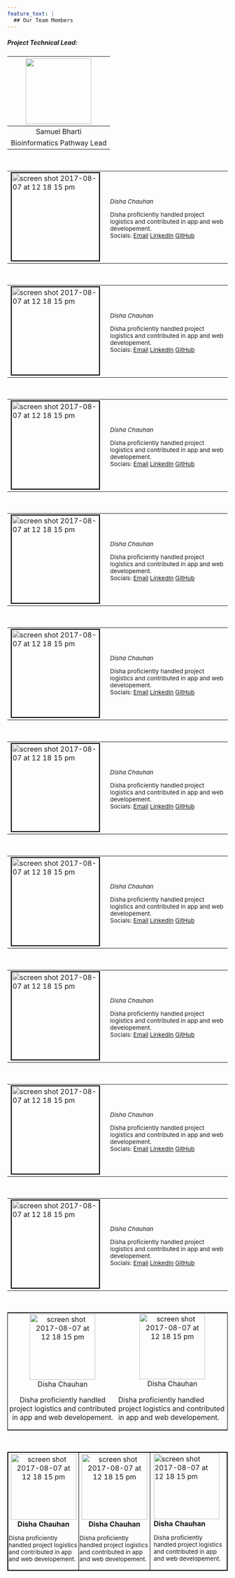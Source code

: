 ```yaml
---
feature_text: |
  ## Our Team Members
---
```


##### Project Technical Lead:

<table>
  <thead>
    <tr>
      <!-- Names -->
      <th style="text-align:center"><img src="https://bi-stem-away.github.io/shiny_app_dev/images/S.png" alt="" height="150"></th>
    </tr>
  </thead>
  <tbody>
    <!-- Images -->
    <tr>
      <td style="text-align:center">Samuel Bharti</td>
    </tr>
    <tr>
      <td style="text-align:center">Bioinformatics Pathway Lead</td>
    </tr>
  </tbody>
</table>
<br>

<table>
  <tbody>
    <tr style="padding:5px">
      <!-- Names -->
      <td style="margin-bottom:0;">
      <img style="border: 2px solid black;  filter: grayscale(100%);" 
      height="200" alt="screen shot 2017-08-07 at 12 18 15 pm" 
      src="https://bi-stem-away.github.io/shiny_app_dev/images/Disha.jpeg">
      </td>
      <td style="font-size:85%;padding:5px;">
      <h6 style="margin-left:10px; text-align:left;margin-bottom:10px;">Disha Chauhan</h6>
      <p style="margin-left:10px; text-align:left;padding:0;">
      Disha proficiently handled project logistics and contributed in app and web developement.<br>
      Socials:
      <a href="mailto:samuelbharti@gmail.com">Email</a>
      <a target='_blank' href="https://www.linkedin.com/in/samuelbharti/">LinkedIn</a>
      <a target='_blank' href="https://www.researchgate.net/profile/">
      GitHub</a></p>
      </td>
    </tr>
  </tbody>
</table>
<br>
<table>
  <tbody>
    <tr style="padding:5px">
      <!-- Names -->
      <td style="margin-bottom:0;">
      <img style="border: 2px solid black;  filter: grayscale(100%);" 
      height="200" alt="screen shot 2017-08-07 at 12 18 15 pm" 
      src="https://bi-stem-away.github.io/shiny_app_dev/images/Disha.jpeg">
      </td>
      <td style="font-size:85%;padding:5px;">
      <h6 style="margin-left:10px; text-align:left;margin-bottom:10px;">Disha Chauhan</h6>
      <p style="margin-left:10px; text-align:left;padding:0;">
      Disha proficiently handled project logistics and contributed in app and web developement.<br>
      Socials:
      <a href="mailto:samuelbharti@gmail.com">Email</a>
      <a target='_blank' href="https://www.linkedin.com/in/samuelbharti/">LinkedIn</a>
      <a target='_blank' href="https://www.researchgate.net/profile/">
      GitHub</a></p>
      </td>
    </tr>
  </tbody>
</table>
<br>
<table>
  <tbody>
    <tr style="padding:5px">
      <!-- Names -->
      <td style="margin-bottom:0;">
      <img style="border: 2px solid black;  filter: grayscale(100%);" 
      height="200" alt="screen shot 2017-08-07 at 12 18 15 pm" 
      src="https://bi-stem-away.github.io/shiny_app_dev/images/Disha.jpeg">
      </td>
      <td style="font-size:85%;padding:5px;">
      <h6 style="margin-left:10px; text-align:left;margin-bottom:10px;">Disha Chauhan</h6>
      <p style="margin-left:10px; text-align:left;padding:0;">
      Disha proficiently handled project logistics and contributed in app and web developement.<br>
      Socials:
      <a href="mailto:samuelbharti@gmail.com">Email</a>
      <a target='_blank' href="https://www.linkedin.com/in/samuelbharti/">LinkedIn</a>
      <a target='_blank' href="https://www.researchgate.net/profile/">
      GitHub</a></p>
      </td>
    </tr>
  </tbody>
</table>
<br>
<table>
  <tbody>
    <tr style="padding:5px">
      <!-- Names -->
      <td style="margin-bottom:0;">
      <img style="border: 2px solid black;  filter: grayscale(100%);" 
      height="200" alt="screen shot 2017-08-07 at 12 18 15 pm" 
      src="https://bi-stem-away.github.io/shiny_app_dev/images/Disha.jpeg">
      </td>
      <td style="font-size:85%;padding:5px;">
      <h6 style="margin-left:10px; text-align:left;margin-bottom:10px;">Disha Chauhan</h6>
      <p style="margin-left:10px; text-align:left;padding:0;">
      Disha proficiently handled project logistics and contributed in app and web developement.<br>
      Socials:
      <a href="mailto:samuelbharti@gmail.com">Email</a>
      <a target='_blank' href="https://www.linkedin.com/in/samuelbharti/">LinkedIn</a>
      <a target='_blank' href="https://www.researchgate.net/profile/">
      GitHub</a></p>
      </td>
    </tr>
  </tbody>
</table>
<br>
<table>
  <tbody>
    <tr style="padding:5px">
      <!-- Names -->
      <td style="margin-bottom:0;">
      <img style="border: 2px solid black;  filter: grayscale(100%);" 
      height="200" alt="screen shot 2017-08-07 at 12 18 15 pm" 
      src="https://bi-stem-away.github.io/shiny_app_dev/images/Disha.jpeg">
      </td>
      <td style="font-size:85%;padding:5px;">
      <h6 style="margin-left:10px; text-align:left;margin-bottom:10px;">Disha Chauhan</h6>
      <p style="margin-left:10px; text-align:left;padding:0;">
      Disha proficiently handled project logistics and contributed in app and web developement.<br>
      Socials:
      <a href="mailto:samuelbharti@gmail.com">Email</a>
      <a target='_blank' href="https://www.linkedin.com/in/samuelbharti/">LinkedIn</a>
      <a target='_blank' href="https://www.researchgate.net/profile/">
      GitHub</a></p>
      </td>
    </tr>
  </tbody>
</table>
<br>
<table>
  <tbody>
    <tr style="padding:5px">
      <!-- Names -->
      <td style="margin-bottom:0;">
      <img style="border: 2px solid black;  filter: grayscale(100%);" 
      height="200" alt="screen shot 2017-08-07 at 12 18 15 pm" 
      src="https://bi-stem-away.github.io/shiny_app_dev/images/Disha.jpeg">
      </td>
      <td style="font-size:85%;padding:5px;">
      <h6 style="margin-left:10px; text-align:left;margin-bottom:10px;">Disha Chauhan</h6>
      <p style="margin-left:10px; text-align:left;padding:0;">
      Disha proficiently handled project logistics and contributed in app and web developement.<br>
      Socials:
      <a href="mailto:samuelbharti@gmail.com">Email</a>
      <a target='_blank' href="https://www.linkedin.com/in/samuelbharti/">LinkedIn</a>
      <a target='_blank' href="https://www.researchgate.net/profile/">
      GitHub</a></p>
      </td>
    </tr>
  </tbody>
</table>
<br>
<table>
  <tbody>
    <tr style="padding:5px">
      <!-- Names -->
      <td style="margin-bottom:0;">
      <img style="border: 2px solid black;  filter: grayscale(100%);" 
      height="200" alt="screen shot 2017-08-07 at 12 18 15 pm" 
      src="https://bi-stem-away.github.io/shiny_app_dev/images/Disha.jpeg">
      </td>
      <td style="font-size:85%;padding:5px;">
      <h6 style="margin-left:10px; text-align:left;margin-bottom:10px;">Disha Chauhan</h6>
      <p style="margin-left:10px; text-align:left;padding:0;">
      Disha proficiently handled project logistics and contributed in app and web developement.<br>
      Socials:
      <a href="mailto:samuelbharti@gmail.com">Email</a>
      <a target='_blank' href="https://www.linkedin.com/in/samuelbharti/">LinkedIn</a>
      <a target='_blank' href="https://www.researchgate.net/profile/">
      GitHub</a></p>
      </td>
    </tr>
  </tbody>
</table>
<br>
<table>
  <tbody>
    <tr style="padding:5px">
      <!-- Names -->
      <td style="margin-bottom:0;">
      <img style="border: 2px solid black;  filter: grayscale(100%);" 
      height="200" alt="screen shot 2017-08-07 at 12 18 15 pm" 
      src="https://bi-stem-away.github.io/shiny_app_dev/images/Disha.jpeg">
      </td>
      <td style="font-size:85%;padding:5px;">
      <h6 style="margin-left:10px; text-align:left;margin-bottom:10px;">Disha Chauhan</h6>
      <p style="margin-left:10px; text-align:left;padding:0;">
      Disha proficiently handled project logistics and contributed in app and web developement.<br>
      Socials:
      <a href="mailto:samuelbharti@gmail.com">Email</a>
      <a target='_blank' href="https://www.linkedin.com/in/samuelbharti/">LinkedIn</a>
      <a target='_blank' href="https://www.researchgate.net/profile/">
      GitHub</a></p>
      </td>
    </tr>
  </tbody>
</table>
<br>
<table>
  <tbody>
    <tr style="padding:5px">
      <!-- Names -->
      <td style="margin-bottom:0;">
      <img style="border: 2px solid black;  filter: grayscale(100%);" 
      height="200" alt="screen shot 2017-08-07 at 12 18 15 pm" 
      src="https://bi-stem-away.github.io/shiny_app_dev/images/Disha.jpeg">
      </td>
      <td style="font-size:85%;padding:5px;">
      <h6 style="margin-left:10px; text-align:left;margin-bottom:10px;">Disha Chauhan</h6>
      <p style="margin-left:10px; text-align:left;padding:0;">
      Disha proficiently handled project logistics and contributed in app and web developement.<br>
      Socials:
      <a href="mailto:samuelbharti@gmail.com">Email</a>
      <a target='_blank' href="https://www.linkedin.com/in/samuelbharti/">LinkedIn</a>
      <a target='_blank' href="https://www.researchgate.net/profile/">
      GitHub</a></p>
      </td>
    </tr>
  </tbody>
</table>
<br>
<table>
  <tbody>
    <tr style="padding:5px">
      <!-- Names -->
      <td style="margin-bottom:0;">
      <img style="border: 2px solid black;  filter: grayscale(100%);" 
      height="200" alt="screen shot 2017-08-07 at 12 18 15 pm" 
      src="https://bi-stem-away.github.io/shiny_app_dev/images/Disha.jpeg">
      </td>
      <td style="font-size:85%;padding:5px;">
      <h6 style="margin-left:10px; text-align:left;margin-bottom:10px;">Disha Chauhan</h6>
      <p style="margin-left:10px; text-align:left;padding:0;">
      Disha proficiently handled project logistics and contributed in app and web developement.<br>
      Socials:
      <a href="mailto:samuelbharti@gmail.com">Email</a>
      <a target='_blank' href="https://www.linkedin.com/in/samuelbharti/">LinkedIn</a>
      <a target='_blank' href="https://www.researchgate.net/profile/">
      GitHub</a></p>
      </td>
    </tr>
  </tbody>
</table>
<br>


<table style="border: 1px solid black;">
  <tbody>
    <tr>
      <!-- Names -->
      <td style="text-align:center; margin-right:4px; padding:1px"><img height="150" alt="screen shot 2017-08-07 at 12 18 15 pm" src="https://bi-stem-away.github.io/shiny_app_dev/images/Disha.jpeg">
      <br>Disha Chauhan<br>
      <p >Disha proficiently handled project logistics and contributed in app and web developement.</p>
      </td>
      <td style="text-align:center; padding:1px; margin-right:4px;">
      <img height="150" alt="screen shot 2017-08-07 at 12 18 15 pm" src="https://bi-stem-away.github.io/shiny_app_dev/images/Disha.jpeg">
      <br>Disha Chauhan<br>
      <p style="text-align:left; padding:1px">Disha proficiently handled project logistics and contributed in app and web developement.</p>
      </td>
    </tr>
  </tbody>
</table>
<br>



<table style="border: 1px solid black;">
  <tbody>
    <tr>
      <!-- Names -->
      <td style="border: 1px solid black; text-align:center; margin-right:4px; padding:1px">
      <img height="150" alt="screen shot 2017-08-07 at 12 18 15 pm" src="https://bi-stem-away.github.io/shiny_app_dev/images/Disha.jpeg">
      <br><strong>Disha Chauhan</strong><br>
      <p style="text-align:left; font-size:85%;">Disha proficiently handled project logistics and contributed in app and web developement.</p>
      </td>
      <td style="border: 1px solid black; text-align:center; margin-right:4px; padding:1px">
      <img height="150" alt="screen shot 2017-08-07 at 12 18 15 pm" src="https://bi-stem-away.github.io/shiny_app_dev/images/Disha.jpeg">
      <br><strong>Disha Chauhan</strong><br>
      <p style="text-align:left; font-size:85%;">Disha proficiently handled project logistics and contributed in app and web developement.</p>
      </td>
      <td style="border: 1px solid black; text-align:center padding:1px">
      <img height="150" alt="screen shot 2017-08-07 at 12 18 15 pm" src="https://bi-stem-away.github.io/shiny_app_dev/images/Disha.jpeg">
      <br><strong>Disha Chauhan</strong><br>
      <p style="text-align:left; font-size:85%;">Disha proficiently handled project logistics and contributed in app and web developement.</p>
      </td>
    </tr>
  </tbody>
</table>


<!-- 
|                                                                                                                                                                                                                                                   |                                                                                                                                                                                                                            |                                                                                                                                                                                                                                          |
| :-----------------------------------------------------------------------------------------------------------------------------------------------------------------------------------------------------------------------------------------------: | :------------------------------------------------------------------------------------------------------------------------------------------------------------------------------------------------------------------------: | :--------------------------------------------------------------------------------------------------------------------------------------------------------------------------------------------------------------------------------------: |
| <img height="150" alt="screen shot 2017-08-07 at 12 18 15 pm" src="https://bi-stem-away.github.io/shiny_app_dev/images/Disha.jpeg"> <br> Disha <p> Disha proficiently handled project logistics and contributed in app and web developement. </p> | <img  height="150" alt="screen shot 2017-08-07 at 12 18 15 pm" src="https://bi-stem-away.github.io/shiny_app_dev/images/Nikitak.jpeg"> <br> Nikita <br> Nikita worked on developing backend of sMAP and feature additions. | <img height="150" alt="screen shot 2017-08-07 at 12 18 15 pm" src="https://bi-stem-away.github.io/shiny_app_dev/images/Shreya.jpg"> <br> Shreya <br> Shreya contributed in backend developement and helped in documentation compilation. |
|                                         <img height="150" alt="screen shot 2017-08-07 at 12 18 15 pm" src="https://bi-stem-away.github.io/shiny_app_dev/images/Roman.jpeg"> <br> Roman <br> Group Manager                                         |                         <img  height="150" alt="screen shot 2017-08-07 at 12 18 15 pm" src="https://bi-stem-away.github.io/shiny_app_dev/images/Arian_Veyssi_.png"> <br> Arian <br> Group Manager                          |                                  <img height="150" alt="screen shot 2017-08-07 at 12 18 15 pm" src="https://bi-stem-away.github.io/shiny_app_dev/images/Aditi_Verma.jpg"> <br> Aditi <br> Group Manager                                  |
|                                         <img height="150" alt="screen shot 2017-08-07 at 12 18 15 pm" src="https://bi-stem-away.github.io/shiny_app_dev/images/Kelly.jpg"> <br> Kelly <br> Group Manager                                          |                                      <img  height="150" alt="screen shot 2017-08-07 at 12 18 15 pm" src="https://bi-stem-away.github.io/shiny_app_dev/images/Ivan_Lam.png"> <br> Ivan                                      |                                             <img height="150" alt="screen shot 2017-08-07 at 12 18 15 pm" src="https://bi-stem-away.github.io/shiny_app_dev/images/Maryam.jpg"> <br> Maryam                                              |
|                                            <img  height="150" alt="screen shot 2017-08-07 at 12 18 15 pm" src="https://bi-stem-away.github.io/shiny_app_dev/images/IMG_9040_copy.jpg"> <br> Sneha Raj                                             |                                        <img  height="150" alt="screen shot 2017-08-07 at 12 18 15 pm" src="https://bi-stem-away.github.io/shiny_app_dev/images/M.png"> <br> Modupe                                         |                                          <img height="150" alt="screen shot 2017-08-07 at 12 18 15 pm" src="https://bi-stem-away.github.io/shiny_app_dev/images/Marc_Abdallah.jpeg"> <br> Marc                                           |
 -->
